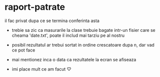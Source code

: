 # raport-patrate
il fac privat dupa ce se termina conferinta asta

- trebie sa zic ca masurarile la clase trebuie bagate intr-un fisier care se cheama 'date.txt', poate il includ mai tarziu pe al nostru

- posibil rezultatul ar trebui sortat in ordine crescatoare dupa n, dar vad ce pot face
- mai mentionez inca o data ca rezultatele la ecran se afiseaza
- imi place mult ce am facut ♡
